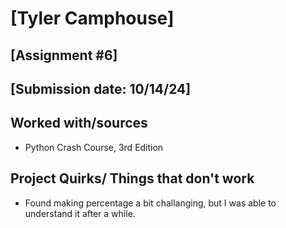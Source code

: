 # [Tyler Camphouse]
## [Assignment #6]
## [Submission date: 10/14/24]
## Worked with/sources 
* Python Crash Course, 3rd Edition
## Project Quirks/ Things that don't work
* Found making percentage a bit challanging, but I was able to understand it after a while.